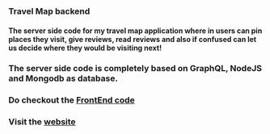 ### Travel Map backend

#### The server side code for my travel map application where in users can pin places they visit, give reviews, read reviews and also if confused can let us decide where they would be visiting next!

### The server side code is completely based on GraphQL, NodeJS and Mongodb as database.

### Do checkout the [FrontEnd code](https://github.com/Arsh-ak7/travel-map-frontend-graphql)

### Visit the [website](https://travel-log-951f7.web.app/)

